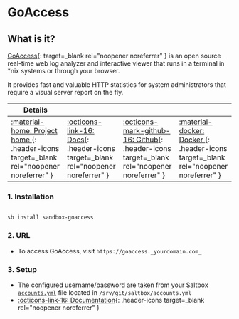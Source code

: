 # GoAccess

## What is it?

[GoAccess](https://goaccess.io/){: target=_blank rel="noopener noreferrer" } is an open source real-time web log analyzer and interactive viewer that runs in a terminal in *nix systems or through your browser.

It provides fast and valuable HTTP statistics for system administrators that require a visual server report on the fly.

| Details     |             |             |             |
|-------------|-------------|-------------|-------------|
| [:material-home: Project home ](https://goaccess.io/){: .header-icons target=_blank rel="noopener noreferrer" } | [:octicons-link-16: Docs](https://goaccess.io/man){: .header-icons target=_blank rel="noopener noreferrer" } | [:octicons-mark-github-16: Github](https://goaccess.io/github){: .header-icons target=_blank rel="noopener noreferrer" } | [:material-docker: Docker ](https://hub.docker.com/r/gregyankovoy/goaccess){: .header-icons target=_blank rel="noopener noreferrer" }|

### 1. Installation

``` shell

sb install sandbox-goaccess

```

### 2. URL

- To access GoAccess, visit `https://goaccess._yourdomain.com_`

### 3. Setup
- The configured username/password are taken from your Saltbox [`accounts.yml`](../../../saltbox/install/install/#configuration) file located in `/srv/git/saltbox/accounts.yml`
- [:octicons-link-16: Documentation](https://goaccess.io/man){: .header-icons target=_blank rel="noopener noreferrer" }
